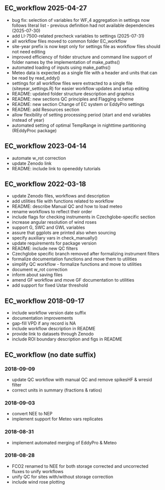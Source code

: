 ## EC_workflow 2025-04-27

-   bug fix: selection of variables for WF_4 aggregation in settings now
    follows literal list - previous definition had not available
    dependencies (2025-07-30)
-   add LI-7500-related precheck variables to settings (2025-07-31) 
-   all workflow files moved to common folder EC_workflow
-   site-year prefix is now kept only for settings file as workflow
    files should not need editing
-   improved efficiency of folder structure and command line support of
    folder names by the implementation of make_paths()
-   automated loading of inputs using make_paths()
-   Meteo data is expected as a single file with a header and units that
    can be read by read_eddy()
-   settings for all workflow files were extracted to a single file
    (siteyear_settings.R) for easier workflow updates and setup editing
-   README: updated folder structure description and graphics
-   README: new sections QC principles and Flagging scheme
-   README: new section Change of EC system or EddyPro settings
-   README: add Resources section
-   allow flexibility of setting processing period (start and end
    variables instead of year)
-   automated setting of optimal TempRange in nighttime partitioning
    (REddyProc package)

## EC_workflow 2023-04-14

-   automate w_rot correction
-   update Zenodo link
-   README: include link to openeddy tutorials

## EC_workflow 2022-03-18

-   update Zenodo files, workflows and description
-   add utilities file with functions related to workflow
-   README: describe Manual QC and how to load meteo
-   rename workflows to reflect their order
-   include flags for checking instruments in Czechglobe-specific
    section
-   increase angular resolution of wind roses
-   support G, SWC and GWL variables
-   assure that ggplots are printed also when sourcing
-   specify auxiliary vars in check_manually()
-   update requirements for package version
-   README: include new QC filters
-   Czechglobe specific branch removed after formalizing instrument
    filters
-   formalize documentation functions and move them to utilities
-   simplify QC workflow - formalize functions and move to utilities
-   document w_rot correction
-   inform about saving files
-   amend GF workflow and move GF documentation to utilities
-   add support for fixed Ustar threshold

## EC_workflow 2018-09-17

-   include workflow version date suffix
-   documentation improvements
-   gap-fill VPD if any record is NA
-   include workflow description in README
-   provide link to datasets through Zenodo
-   include ROI boundary description and figs in README

## EC_workflow (no date suffix)

### 2018-09-09

-   update QC workflow with manual QC and remove spikesHF & wresid
    filter
-   correct units in summary (fractions & ratios)

### 2018-09-03

-   convert NEE to NEP
-   implement support for Meteo vars replicates

### 2018-08-31

-   implement automated merging of EddyPro & Meteo

### 2018-08-28

-   FCO2 renamed to NEE for both storage corrected and uncorrected
    fluxes to unify workflows
-   unify QC for sites with/without storage correction
-   include wind rose plotting
